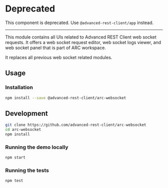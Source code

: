 # Deprecated

This component is deprecated. Use `@advanced-rest-client/app` instead.

----

This module contains all UIs related to Advanced REST Client web socket requests. It offers a web socket request editor, web socket logs viewer, and web socket panel that is part of ARC workspace.

It replaces all previous web socket related modules.

## Usage

### Installation

```sh
npm install --save @advanced-rest-client/arc-websocket
```

## Development

```sh
git clone https://github.com/advanced-rest-client/arc-websocket
cd arc-websocket
npm install
```

### Running the demo locally

```sh
npm start
```

### Running the tests

```sh
npm test
```
